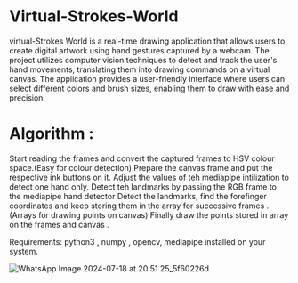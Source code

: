 # Virtual-Strokes-World
virtual-Strokes World is a real-time drawing application that allows users
to create digital artwork using hand gestures captured by a webcam. The
project utilizes computer vision techniques to detect and track the user's
hand movements, translating them into drawing commands on a virtual
canvas. The application provides a user-friendly interface where users can
select different colors and brush sizes, enabling them to draw with ease and
precision.

# Algorithm :

Start reading the frames and convert the captured frames to HSV colour space.(Easy for colour detection)
Prepare the canvas frame and put the respective ink buttons on it.
Adjust the values of teh mediapipe intilization to detect one hand only.
Detect teh landmarks by passing the RGB frame to the mediapipe hand detector
Detect the landmarks, find the forefinger coordinates and keep storing them in the array for successive frames .(Arrays for drawing points on canvas)
Finally draw the points stored in array on the frames and canvas .

Requirements: python3 , numpy , opencv, mediapipe installed on your system.

![WhatsApp Image 2024-07-18 at 20 51 25_5f60226d](https://github.com/user-attachments/assets/8c52e95c-1478-4518-a654-ae2606cfd25f)


